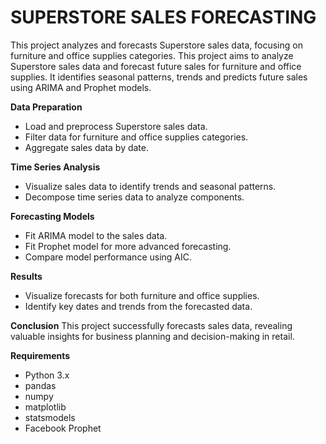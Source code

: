 # SUPERSTORE SALES FORECASTING
This project analyzes and forecasts Superstore sales data, focusing on furniture and office supplies categories. This project aims to analyze Superstore sales data and forecast future sales for furniture and office supplies. It identifies seasonal patterns, trends and predicts future sales using ARIMA and Prophet models.

**Data Preparation**
* Load and preprocess Superstore sales data.
* Filter data for furniture and office supplies categories.
* Aggregate sales data by date.

**Time Series Analysis**
* Visualize sales data to identify trends and seasonal patterns.
* Decompose time series data to analyze components.

**Forecasting Models**
* Fit ARIMA model to the sales data.
* Fit Prophet model for more advanced forecasting.
* Compare model performance using AIC.

**Results**
* Visualize forecasts for both furniture and office supplies.
* Identify key dates and trends from the forecasted data.

**Conclusion**
This project successfully forecasts sales data, revealing valuable insights for business planning and decision-making in retail.

**Requirements**
* Python 3.x
* pandas
* numpy
* matplotlib
* statsmodels
* Facebook Prophet
